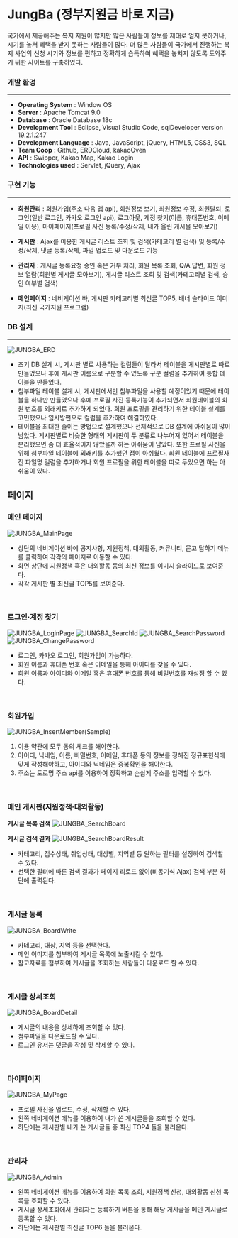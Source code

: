 # JungBa (정부지원금 바로 지금)
국가에서 제공해주는 복지 지원이 많지만 많은 사람들이 정보를 제대로 얻지 못하거나, 시기를 놓쳐 혜택을 받지 못하는 사람들이 많다. 더 많은 사람들이 국가에서 진행하는 복지 사업의 신청 시기와 정보를 편하고 정확하게 습득하여 혜택을 놓치지 않도록 도와주기 위한 사이트를 구축하였다.

### 개발 환경
___
- **Operating System** : Window OS
- **Server** : Apache Tomcat 9.0
- **Database** : Oracle Database 18c
- **Development Tool** : Eclipse, Visual Studio Code, sqlDeveloper version 19.2.1.247
- **Development Language** :  Java, JavaScript, jQuery, HTML5, CSS3, SQL
- **Team Coop** : Github, ERDCloud, kakaoOven
- **API** : Swipper, Kakao Map, Kakao Login
- **Technologies used** : Servlet, jQuery, Ajax


### 구현 기능
___
- **회원관리** : 회원가입(주소 다음 맵 api), 회원정보 보기, 회원정보 수정, 회원탈퇴, 로그인(일반 로그인, 카카오 로그인 api), 로그아웃, 계정 찾기(이름, 휴대폰번호, 이메일 이용), 마이페이지(프로필 사진 등록/수정/삭제, 내가 올린 게시물 모아보기)

- **게시판** : Ajax를 이용한 게시글 리스트 조회 및 검색(카테고리 별 검색) 및 등록/수정/삭제, 댓글 등록/삭제, 파일 업로드 및 다운로드 기능

- **관리자** : 게시글 등록요청 승인 혹은 거부 처리, 회원 목록 조회, Q/A 답변, 회원 정보 열람(회원별 게시글 모아보기), 게시글 리스트 조회 및 검색(카테고리별 검색, 승인 여부별 검색)

- **메인페이지** : 네비게이션 바, 게시판 카테고리별 최신글 TOP5, 배너 슬라이드 이미지(최신 국가지원 프로그램)

### DB 설계
___
![JUNGBA_ERD](https://user-images.githubusercontent.com/64412357/103795243-164fc400-5089-11eb-8750-d29b06b169ae.png)

- 초기 DB 설계 시, 게시판 별로 사용하는 컬럼들이 달라서 테이블을 게시판별로 따로 만들었으나 후에 게시판 이름으로 구분할 수 있도록 구분 컬럼을 추가하여 통합 테이블을 만들었다. 
- 첨부파일 테이블 설계 시, 게시판에서만 첨부파일을 사용할 예정이었기 때문에 테이블을 하나만 만들었으나 후에 프로필 사진 등록기능이 추가되면서 회원테이블의 회원 번호를 외래키로 추가하게 되었다. 회원 프로필을 관리하기 위한 테이블 설계를 고민했으나 임시방편으로 컬럼을 추가하여 해결하였다. 
- 테이블을 최대한 줄이는 방법으로 설계했으나 전체적으로 DB 설계에 아쉬움이 많이 남았다. 게시판별로 비슷한 형태의 게시판이 두 분류로 나누어져 있어서 테이블을 분리했으면 좀 더 효율적이지 않았을까 하는 아쉬움이 남았다. 또한 프로필 사진을 위해 첨부파일 테이블에 외래키를 추가했던 점이 아쉬웠다. 회원 테이블에 프로필사진 파일명 컬럼을 추가하거나 회원 프로필을 위한 테이블을 따로 두었으면 하는 아쉬움이 있다.


## 페이지
 ### 메인 페이지

![JUNGBA_MainPage](https://user-images.githubusercontent.com/64412357/103849507-3367af80-50e8-11eb-9566-cfd1d2f481c2.png)

- 상단의 네비게이션 바에 공지사항, 지원정책, 대외활동, 커뮤니티, 묻고 답하기 메뉴를 클릭하여 각각의 페이지로 이동할 수 있다.
- 화면 상단에 지원정책 혹은 대외활동 등의 최신 정보를 이미지 슬라이드로 보여준다.
- 각각 게시판 별 최신글 TOP5를 보여준다.

<br>

 ### 로그인·계정 찾기

![JUNGBA_LoginPage](https://user-images.githubusercontent.com/64412357/103849812-05cf3600-50e9-11eb-94a8-57ab6dec14d4.png)
![JUNGBA_SearchId](https://user-images.githubusercontent.com/64412357/103850341-5b581280-50ea-11eb-8beb-44ed0ce37007.png)
![JUNGBA_SearchPassword](https://user-images.githubusercontent.com/64412357/103850344-5bf0a900-50ea-11eb-9094-68c38b3a7809.png)
![JUNGBA_ChangePassword](https://user-images.githubusercontent.com/64412357/103850345-5c893f80-50ea-11eb-9fb8-c1bd60b986db.png)

- 로그인, 카카오 로그인, 회원가입이 가능하다.
- 회원 이름과 휴대폰 번호 혹은 이메일을 통해 아이디를 찾을 수 있다.
- 회원 이름과 아이디와 이메일 혹은 휴대폰 번호를 통해 비밀번호를 재설정 할 수 있다.

<br>

 ### 회원가입

![JUNGBA_InsertMember(Sample)](https://user-images.githubusercontent.com/64412357/103849511-3793cd00-50e8-11eb-8737-a36b901f2f9e.png)

1. 이용 약관에 모두 동의 체크를 해야한다.
2. 아이디, 닉네임, 이름, 비밀번호, 이메일, 휴대폰 등의 정보를 정해진 정규표현식에 맞게 작성해야하고, 아이디와 닉네임은 중복확인을 해야한다.
3. 주소는 도로명 주소 api를 이용하여 정확하고 손쉽게 주소를 입력할 수 있다.

<br>

### 메인 게시판(지원정책·대외활동)

**게시글 목록 검색**
![JUNGBA_SearchBoard](https://user-images.githubusercontent.com/64412357/103851310-d6222d00-50ec-11eb-9cd0-030b978523ed.png)

**게시글 검색 결과**
![JUNGBA_SearchBoardResult](https://user-images.githubusercontent.com/64412357/103851507-52b50b80-50ed-11eb-8f89-4207bf969103.png)

- 카테고리, 접수상태, 취업상태, 대상별, 지역별 등 원하는 필터를 설정하여 검색할 수 있다.
- 선택한 필터에 따른 검색 결과가 페이지 리로드 없이(비동기식 Ajax) 검색 부분 하단에 출력된다.

<br>

### 게시글 등록
![JUNGBA_BoardWrite](https://user-images.githubusercontent.com/64412357/103854278-6a8f8e00-50f3-11eb-8df0-1d0e43848c63.png)

- 카테고리, 대상, 지역 등을 선택한다.
- 메인 이미지를 첨부하여 게시글 목록에 노출시킬 수 있다.
- 참고자료를 첨부하여 게시글을 조회하는 사람들이 다운로드 할 수 있다.

<br>

### 게시글 상세조회
![JUNGBA_BoardDetail](https://user-images.githubusercontent.com/64412357/103854271-68c5ca80-50f3-11eb-99d2-94bd03c1899f.png)

- 게시글의 내용을 상세하게 조회할 수 있다.
- 첨부파일을 다운로드할 수 있다.
- 로그인 유저는 댓글을 작성 및 삭제할 수 있다.

<br>

### 마이페이지
![JUNGBA_MyPage](https://user-images.githubusercontent.com/64412357/103854290-74b18c80-50f3-11eb-923c-e6a2f86186f5.png)

- 프로필 사진을 업로드, 수정, 삭제할 수 있다.
- 왼쪽 네비게이션 메뉴를 이용하여 내가 쓴 게시글들을 조회할 수 있다.
- 하단에는 게시판별 내가 쓴 게시글들 중 최신 TOP4 들을 불러온다.

<br>

### 관리자
![JUNGBA_Admin](https://user-images.githubusercontent.com/64412357/103857126-39b25780-50f9-11eb-968a-04b8bd909264.png)

- 왼쪽 네비게이션 메뉴를 이용하여 회원 목록 조회, 지원정책 신청, 대외활동 신청 목록을 조회할 수 있다.
- 게시글 상세조회에서 관리자는 등록하기 버튼을 통해 해당 게시글을 메인 게시글로 등록할 수 있다.
- 하단에는 게시판별 최신글 TOP6 들을 불러온다.




